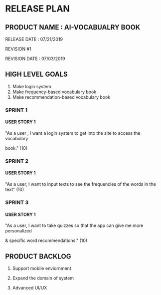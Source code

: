 # RELEASE PLAN

## PRODUCT NAME : AI-VOCABUALRY BOOK

RELEASE DATE : 07/21/2019

REVISION #1

REVISION DATE : 07/03/2019



## HIGH LEVEL GOALS 
1. Make login system 
2. Make frequency-based vocabulary book
3. Make recommendation-based vocabulary book

### SPRINT 1

#### USER STORY 1

 "As a user , I want a login system to get into the site to access the vocabulary

book." (10)



### SPRINT 2

#### USER STORY 1

 "As a user, I want to input texts to see the frequencies of the words in the text" (10)



### SPRINT 3

#### USER STORY 1

 "As a user, I want to take quizzes so that the app can give me more personalized

& specific word recommendations." (10)



## PRODUCT BACKLOG

1. Support mobile enviornment

2. Expand the domain of system

3. Advanced UI/UX
